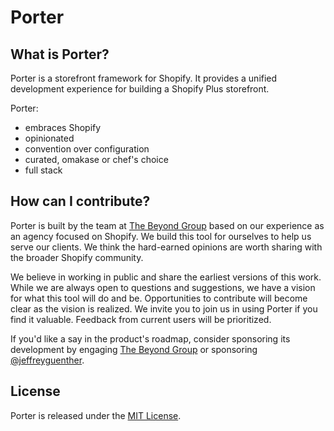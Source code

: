 # Porter

## What is Porter?

Porter is a storefront framework for Shopify. It provides a unified
development experience for building a Shopify Plus storefront.

Porter:

* embraces Shopify
* opinionated
* convention over configuration
* curated, omakase or chef's choice
* full stack

## How can I contribute?

Porter is built by the team at [The Beyond Group](https://thebeyondgroup.com)
based on our experience as an agency focused on Shopify. We build this
tool for ourselves to help us serve our clients. We think the hard-earned opinions
are worth sharing with the broader Shopify community.

We believe in working in public and share the earliest versions of this work.
While we are always open to questions and suggestions, we have a vision for
what this tool will do and be. Opportunities to contribute will become clear as
the vision is realized. We invite you to join us in using Porter if you find it
valuable. Feedback from current users will be prioritized.

If you'd like a say in the product's roadmap, consider sponsoring its
development by engaging [The Beyond
Group](mailto:hello@thebeyondgroup.la?subject=Let's%20work%20together) or
sponsoring [@jeffreyguenther](https://github.com/jeffreyguenther).

## License

Porter is released under the [MIT License](https://opensource.org/license/mit/).
